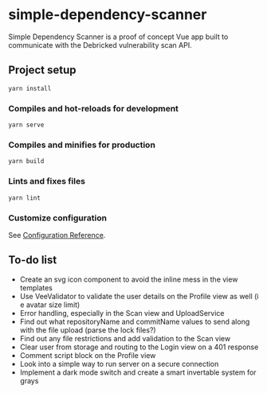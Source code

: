 # simple-dependency-scanner

Simple Dependency Scanner is a proof of concept Vue app built to communicate with the Debricked vulnerability scan API.

## Project setup
```
yarn install
```

### Compiles and hot-reloads for development
```
yarn serve
```

### Compiles and minifies for production
```
yarn build
```

### Lints and fixes files
```
yarn lint
```

### Customize configuration
See [Configuration Reference](https://cli.vuejs.org/config/).

## To-do list
- Create an svg icon component to avoid the inline mess in the view templates
- Use VeeValidator to validate the user details on the Profile view as well (i e avatar size limit)
- Error handling, especially in the Scan view and UploadService
- Find out what repositoryName and commitName values to send along with the file upload (parse the lock files?)
- Find out any file restrictions and add validation to the Scan view
- Clear user from storage and routing to the Login view on a 401 response
- Comment script block on the Profile view
- Look into a simple way to run server on a secure connection
- Implement a dark mode switch and create a smart invertable system for grays